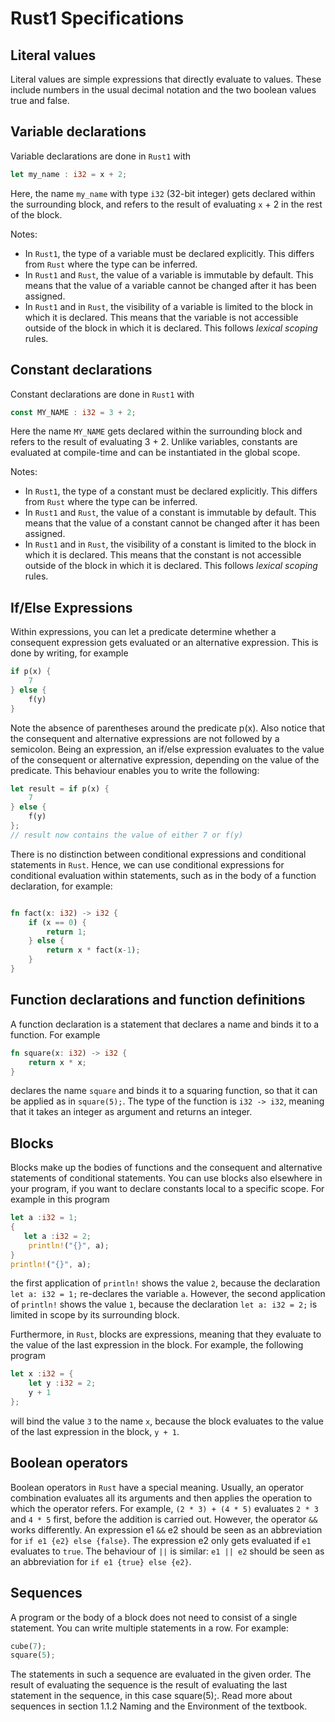 # Rust1 Specifications

## Literal values

Literal values are simple expressions that directly evaluate to values. These include numbers in the usual decimal notation and the two boolean values true and false.

## Variable declarations

Variable declarations are done in `Rust1` with

```rust
let my_name : i32 = x + 2;
```

Here, the name `my_name` with type `i32` (32-bit integer) gets declared within the surrounding block, and refers to the result of evaluating `x` + 2 in the rest of the block.

Notes:

- In `Rust1`, the type of a variable must be declared explicitly. This differs from `Rust` where the type can be inferred.
- In `Rust1` and `Rust`, the value of a variable is immutable by default. This means that the value of a variable cannot be changed after it has been assigned.
- In `Rust1` and in `Rust`, the visibility of a variable is limited to the block in which it is declared. This means that the variable is not accessible outside of the block in which it is declared. This follows *lexical scoping* rules.

## Constant declarations

Constant declarations are done in `Rust1` with

```rust
const MY_NAME : i32 = 3 + 2;
```

Here the name `MY_NAME` gets declared within the surrounding block and refers to the result of evaluating 3 + 2. Unlike variables, constants are evaluated at compile-time and can be instantiated in the global scope.

Notes:

- In `Rust1`, the type of a constant must be declared explicitly. This differs from `Rust` where the type can be inferred.
- In `Rust1` and `Rust`, the value of a constant is immutable by default. This means that the value of a constant cannot be changed after it has been assigned.
- In `Rust1` and in `Rust`, the visibility of a constant is limited to the block in which it is declared. This means that the constant is not accessible outside of the block in which it is declared. This follows *lexical scoping* rules.

## If/Else Expressions

Within expressions, you can let a predicate determine whether a consequent expression gets evaluated or an alternative expression. This is done by writing, for example

```rust
if p(x) {
    7
} else {
    f(y)
}
```

Note the absence of parentheses around the predicate p(x). Also notice that the consequent and alternative expressions are not followed by a semicolon. Being an expression, an if/else expression evaluates to the value of the consequent or alternative expression, depending on the value of the predicate. This behaviour enables you to write the following:

```rust
let result = if p(x) {
    7
} else {
    f(y)
};
// result now contains the value of either 7 or f(y)
```

There is no distinction between conditional expressions and conditional statements in `Rust`. Hence, we can use conditional expressions for conditional evaluation within statements, such as in the body of a function declaration, for example:

```rust

fn fact(x: i32) -> i32 {
    if (x == 0) {
        return 1; 
    } else {
        return x * fact(x-1);
    }
}
```

## Function declarations and function definitions

A function declaration is a statement that declares a name and binds it to a function. For example

```rust
fn square(x: i32) -> i32 {
    return x * x;
}
```

declares the name `square` and binds it to a squaring function, so that it can be applied as in `square(5);`. The type of the function is `i32 -> i32`, meaning that it takes an integer as argument and returns an integer.

## Blocks

Blocks make up the bodies of functions and the consequent and alternative statements of conditional statements. You can use blocks also elsewhere in your program, if you want to declare constants local to a specific scope. For example in this program

```rust
let a :i32 = 1;
{
   let a :i32 = 2;
    println!("{}", a);
}
println!("{}", a);
```

the first application of `println!` shows the value `2`, because the declaration `let a: i32 = 1;` re-declares the variable `a`. However, the second application of `println!` shows the value `1`, because the declaration `let a: i32 = 2;` is limited in scope by its surrounding block.

Furthermore, in `Rust`, blocks are expressions, meaning that they evaluate to the value of the last expression in the block. For example, the following program

```rust
let x :i32 = {
    let y :i32 = 2;
    y + 1
};
```

will bind the value `3` to the name `x`, because the block evaluates to the value of the last expression in the block, `y + 1`.

## Boolean operators

Boolean operators in `Rust` have a special meaning. Usually, an operator combination evaluates all its arguments and then applies the operation to which the operator refers. For example, `(2 * 3) + (4 * 5)` evaluates `2 * 3` and `4 * 5` first, before the addition is carried out. However, the operator `&&` works differently. An expression e1 `&&` e2 should be seen as an abbreviation for `if e1 {e2} else {false}`. The expression e2 only gets evaluated if `e1` evaluates to `true`. The behaviour of `||` is similar: `e1 || e2` should be seen as an abbreviation for `if e1 {true} else {e2}`.

## Sequences

A program or the body of a block does not need to consist of a single statement. You can write multiple statements in a row. For example:

```rust
cube(7);
square(5);
```

The statements in such a sequence are evaluated in the given order. The result of evaluating the sequence is the result of evaluating the last statement in the sequence, in this case square(5);. Read more about sequences in section 1.1.2 Naming and the Environment of the textbook.
